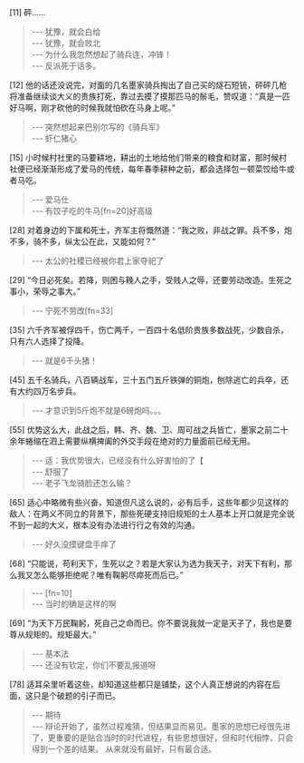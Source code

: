 
[11] 砰……
>--- 犹豫，就会白给<br>
>--- 犹豫，就会败北<br>
>--- 为什么我忽然想起了骑兵连，冲锋！<br>
>--- 反派死于话多。<br>

[12] 他的话还没说完，对面的几名墨家骑兵掏出了自己买的燧石短铳，砰砰几枪将准备继续谈大义的贵族打死，靠过去摸了摸那匹马的鬃毛，赞叹道：“真是一匹好马啊，刚才砍他的时候我就怕砍在马身上呢。”
>--- 突然想起来巴别尔写的《骑兵军》<br>
>--- 虾仁猪心<br>

[15] 小时候村社里的马要耕地，耕出的土地给他们带来的粮食和财富，那时候村社便已经渐渐形成了爱马的传统，每年春季耕种之前，都会选择包一顿菜饺给牛或者马吃。
>--- 爱马仕<br>
>--- 有饺子吃的牛马[fn=20]好高级<br>

[28] 对着身边的下属和死士，齐军主将慨然道：“我之败，非战之罪。兵不多，炮不多，骑不多，纵太公在此，又能如何？”
>--- 太公的社稷已经被你君上家夺祀了<br>

[29] “今日必死矣。若降，则困与鞔人之手，受贱人之辱，还要劳动改造。生死之事小，荣辱之事大。”
>--- 宁死不劳改[fn=33]<br>

[35] 六千齐军被俘四千，伤亡两千，一百四十名低阶贵族多数战死，少数自杀，只有六人选择了投降。
>--- 就是6千头猪！<br>

[45] 五千名骑兵，八百辆战车，三十五门五斤铁弹的铜炮，刨除逃亡的兵卒，还有大约四万名步兵。
>--- 才意识到5斤炮不就是6磅炮吗。。。<br>

[55] 优势这么大，此战之后，韩、齐、魏、卫、周可战之兵皆亡，墨家之前二十余年蜷缩在泗上需要纵横捭阖的外交手段在绝对的力量面前已经无用。
>--- 适：我优势很大，已经没有什么好害怕的了【<br>
>--- 舒服了<br>
>--- 老子飞龙骑脸还怎么输？<br>

[65] 适心中略微有些兴奋，知道但凡这么说的，必有后手，这些年都少见这样的敌人：在两义不同立的背景下，那些死硬支持旧规矩的士人基本上开口就是完全说不到一起的大义，根本没有办法进行行之有效的沟通。
>--- 好久没摸键盘手痒了<br>

[68] “只能说，苟利天下，生死以之？若是大家认为选为我天子，对天下有利，那么我又怎么能够拒绝呢？唯有鞠躬尽瘁死而后已。”
>--- [fn=10]<br>
>--- 当时的确是这样的啊<br>

[69] “为天下万民鞠躬，死自己之命而已。你不要说我就一定是天子了，我也是要尊从规矩的。规矩最大。”
>--- 基本法<br>
>--- 还没有钦定，你们不要乱报道呀<br>

[78] 适耳朵里听着这些，却知道这些都只是铺垫，这个人真正想说的内容在后面，这只是个破题的引子而已。
>--- 期待<br>
>--- 辩论开始了，虽然过程难猜，但结果显而易见。墨家的思想已经很先进了，更重要的是贴合当时的时代进程，有些思想很好，但和时代相悖，只会得到一个差的结果。
   从来就没有最好，只有最合适。<br>
